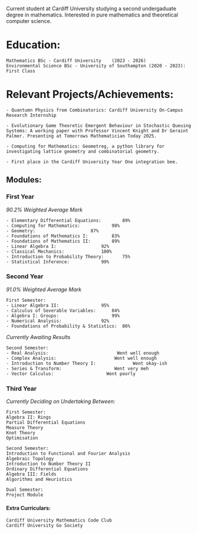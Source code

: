 Current student at Cardiff University studying a second undergaduate degree in mathematics. Interested in pure mathematics and theoretical computer science.

# Education:
```
Mathematics BSc - Cardiff University	(2023 - 2026)
Environmental Science BSc - University of Southampton (2020 - 2023):	First Class

```

# Relevant Projects/Achievements:
```
- Quantumn Physics from Combinatorics: Cardiff University On-Campus Research Internship

- Evolutionary Game Theoretic Emergent Behaviour in Stochastic Queuing Systems: A working paper with Professor Vincent Knight and Dr Geraint Palmer. Presenting at Tomorrows Mathematician Today 2025.

- Computing for Mathematics: Geometreg, a python library for investigating lattice geometry and combinatorial geometry.

- First place in the Cardiff University Year One integration bee.

```

## Modules:
### First Year
*90.2% Weighted Average Mark*
```
- Elementary Differential Equations:		89%
- Computing for Mathematics: 			98%
- Geometry: 					87%
- Foundations of Mathematics I:			83%
- Foundations of Mathematics II: 		89%
- Linear Algebra I: 		 		92%
- Classical Mechanics: 				100%
- Introduction to Probability Theory:		75%
- Statistical Inference: 	  		99%
```
### Second Year
*91.0% Weighted Average Mark*
```
First Semester:
- Linear Algebra II:				95%
- Calculus of Severable Variables:		84%
- Algebra I: Groups:			        99%
- Numerical Analysis:				92%
- Foundations of Probability & Statistics:	86%

```

*Currently Awaiting Results*
```
Second Semester:
- Real Analysis:                          Went well enough
- Complex Analysis:                      Went well enough
- Introduction to Number Theory I:              Went okay-ish
- Series & Transform:                    Went very meh
- Vector Calculus:                    Went poorly
```

### Third Year
*Currently Deciding on Undertaking Between:*
```
First Semester:
Algebra II: Rings
Partial Differential Equations
Measure Theory
Knot Theory
Optimisation

Second Semester:
Introduction to Functional and Fourier Analysis
Algebraic Topology
Introduction to Number Theory II
Ordinary Differential Equations
Algebra III: Fields
Algorithms and Heuristics

Dual Semester:
Project Module

```


#### Extra Curriculars:
```
Cardiff University Mathematics Code Club
Cardiff University Go Society
```
